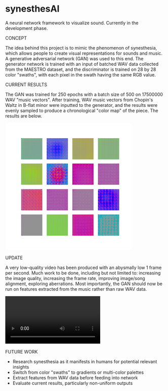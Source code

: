 # synesthesAI
A neural network framework to visualize sound.
Currently in the development phase.


CONCEPT

The idea behind this project is to mimic the phenomenon of synesthesia, which allows people to create visual representations
for sounds and music. A generative adversarial network (GAN) was used to this end. The generator network is trained with an input of 
batched WAV data collected from the MAESTRO dataset, and the discriminator is trained on 28 by 28 color "swaths", with each pixel in the
swath having the same RGB value. 


CURRENT RESULTS

The GAN was trained for 250 epochs with a batch size of 500 on 17500000 WAV "music vectors". After training, WAV music vectors from 
Chopin's Waltz in B-flat minor were inputted to the generator, and the results were evenly sampled to produce a chronological
"color map" of the piece. The results are below. 

![results](results/test1_even_dist.png)


UPDATE

A very low-quality video has been produced with an abysmally low 1 frame per second. Much work to be done, including but not limited to:
increasing the image quality, increasing the frame rate, improving image/song alignment, exploring aberrations. Most importantly,
the GAN should now be run on features extracted from the music rather than raw WAV data.

![download](results/myvideo.mp4)

FUTURE WORK

- Research synesthesia as it manifests in humans for potential relevant insights
- Switch from color "swaths" to gradients or multi-color palettes
- Extract features from WAV data before feeding into network
- Evaluate current results, particularly non-uniform outputs


